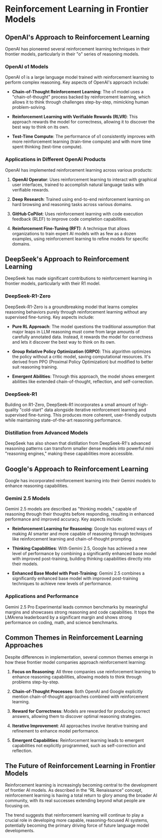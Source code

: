 # Reinforcement Learning in Frontier Models

## OpenAI's Approach to Reinforcement Learning

OpenAI has pioneered several reinforcement learning techniques in their frontier models, particularly in their "o" series of reasoning models.

### OpenAI o1 Models

OpenAI o1 is a large language model trained with reinforcement learning to perform complex reasoning. Key aspects of OpenAI's approach include:

- **Chain-of-Thought Reinforcement Learning**: The o1 model uses a "chain-of-thought" process backed by reinforcement learning, which allows it to think through challenges step-by-step, mimicking human problem-solving.

- **Reinforcement Learning with Verifiable Rewards (RLVR)**: This approach rewards the model for correctness, allowing it to discover the best way to think on its own.

- **Test-Time Compute**: The performance of o1 consistently improves with more reinforcement learning (train-time compute) and with more time spent thinking (test-time compute).

### Applications in Different OpenAI Products

OpenAI has implemented reinforcement learning across various products:

1. **OpenAI Operator**: Uses reinforcement learning to interact with graphical user interfaces, trained to accomplish natural language tasks with verifiable rewards.

2. **Deep Research**: Trained using end-to-end reinforcement learning on hard browsing and reasoning tasks across various domains.

3. **GitHub CoPilot**: Uses reinforcement learning with code execution feedback (RLEF) to improve code completion capabilities.

4. **Reinforcement Fine-Tuning (RFT)**: A technique that allows organizations to train expert AI models with as few as a dozen examples, using reinforcement learning to refine models for specific domains.

## DeepSeek's Approach to Reinforcement Learning

DeepSeek has made significant contributions to reinforcement learning in frontier models, particularly with their R1 model.

### DeepSeek-R1-Zero

DeepSeek-R1-Zero is a groundbreaking model that learns complex reasoning behaviors purely through reinforcement learning without any supervised fine-tuning. Key aspects include:

- **Pure RL Approach**: The model questions the traditional assumption that major leaps in LLM reasoning must come from large amounts of carefully annotated data. Instead, it rewards the model for correctness and lets it discover the best way to think on its own.

- **Group Relative Policy Optimization (GRPO)**: This algorithm optimizes the policy without a critic model, saving computational resources. It's derived from PPO (Proximal Policy Optimization) but modified to better suit reasoning training.

- **Emergent Abilities**: Through this approach, the model shows emergent abilities like extended chain-of-thought, reflection, and self-correction.

### DeepSeek-R1

Building on R1-Zero, DeepSeek-R1 incorporates a small amount of high-quality "cold-start" data alongside iterative reinforcement learning and supervised fine-tuning. This produces more coherent, user-friendly outputs while maintaining state-of-the-art reasoning performance.

### Distillation from Advanced Models

DeepSeek has also shown that distillation from DeepSeek-R1's advanced reasoning patterns can transform smaller dense models into powerful mini "reasoning engines," making these capabilities more accessible.

## Google's Approach to Reinforcement Learning

Google has incorporated reinforcement learning into their Gemini models to enhance reasoning capabilities.

### Gemini 2.5 Models

Gemini 2.5 models are described as "thinking models," capable of reasoning through their thoughts before responding, resulting in enhanced performance and improved accuracy. Key aspects include:

- **Reinforcement Learning for Reasoning**: Google has explored ways of making AI smarter and more capable of reasoning through techniques like reinforcement learning and chain-of-thought prompting.

- **Thinking Capabilities**: With Gemini 2.5, Google has achieved a new level of performance by combining a significantly enhanced base model with improved post-training, building thinking capabilities directly into their models.

- **Enhanced Base Model with Post-Training**: Gemini 2.5 combines a significantly enhanced base model with improved post-training techniques to achieve new levels of performance.

### Applications and Performance

Gemini 2.5 Pro Experimental leads common benchmarks by meaningful margins and showcases strong reasoning and code capabilities. It tops the LMArena leaderboard by a significant margin and shows strong performance on coding, math, and science benchmarks.

## Common Themes in Reinforcement Learning Approaches

Despite differences in implementation, several common themes emerge in how these frontier model companies approach reinforcement learning:

1. **Focus on Reasoning**: All three companies use reinforcement learning to enhance reasoning capabilities, allowing models to think through problems step-by-step.

2. **Chain-of-Thought Processes**: Both OpenAI and Google explicitly mention chain-of-thought approaches combined with reinforcement learning.

3. **Reward for Correctness**: Models are rewarded for producing correct answers, allowing them to discover optimal reasoning strategies.

4. **Iterative Improvement**: All approaches involve iterative training and refinement to enhance model performance.

5. **Emergent Capabilities**: Reinforcement learning leads to emergent capabilities not explicitly programmed, such as self-correction and reflection.

## The Future of Reinforcement Learning in Frontier Models

Reinforcement learning is increasingly becoming central to the development of frontier AI models. As described in the "RL Renaissance" concept, reinforcement learning is having a total return to glory among the broader AI community, with its real successes extending beyond what people are focusing on.

The trend suggests that reinforcement learning will continue to play a crucial role in developing more capable, reasoning-focused AI systems, potentially becoming the primary driving force of future language model developments.
